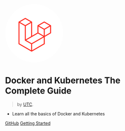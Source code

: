 <img src="_media/icon-192.png" alt="" style="border-radius: 50%;"/> 



# Docker and Kubernetes The Complete Guide

> by [UTC](https://utc-dz.com).

- Learn all the basics of Docker and Kubernetes 

[GitHub](https://github.com/Mohamed-SM/Laravel_Forum_With_Vuejs)
[Getting Started](README)
